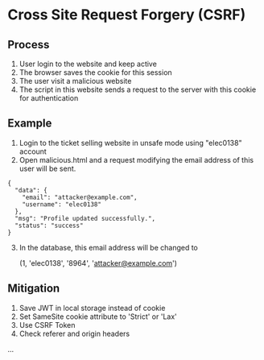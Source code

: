 # Cross Site Request Forgery (CSRF)

## Process
1. User login to the website and keep active
2. The browser saves the cookie for this session
3. The user visit a malicious website
4. The script in this website sends a request to the server with this cookie for authentication

## Example

1. Login to the ticket selling website in unsafe mode using "elec0138" account
2. Open malicious.html and a request modifying the email address of this user will be sent.

```
{
  "data": {
    "email": "attacker@example.com", 
    "username": "elec0138"
  }, 
  "msg": "Profile updated successfully.", 
  "status": "success"
}
```
3. In the database, this email address will be changed to

    (1, 'elec0138', '8964', 'attacker@example.com')

## Mitigation

1. Save JWT in local storage instead of cookie
2. Set SameSite cookie attribute to 'Strict' or 'Lax'
3. Use CSRF Token
4. Check referer and origin headers

...